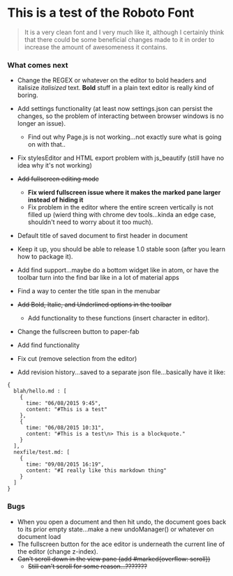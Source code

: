 # This is a test of the Roboto Font

> It is a very clean font and I very much like it, although I certainly think that there could be some beneficial changes made to it in order to increase the amount of awesomeness it contains.

### What comes next

- Change the REGEX or whatever on the editor to bold headers and italisize _italisized_ text. **Bold** stuff in a plain text editor is really kind of boring.

- Add settings functionality (at least now settings.json can persist the changes, so the problem of interacting between browser  windows is no longer an issue).
  - Find out why Page.js is not working...not exactly sure what is going on with that..

- Fix stylesEditor and HTML export problem with js_beautify (still have no idea why it's not working)

- ~~Add fullscreen editing mode~~
  - **Fix wierd fullscreen issue where it makes the marked pane larger instead of hiding it**
  - Fix problem in the editor where the entire screen vertically is not filled up (wierd thing with chrome dev tools...kinda an edge case, shouldn't need to worry about it too much).

- Default title of saved document to first header in document

- Keep it up, you should be able to release 1.0 stable soon (after you learn how to package it).

- Add find support...maybe do a bottom widget like in atom, or have the toolbar turn into the find bar like in a lot of material apps

- Find a way to center the title span in the menubar

- ~~Add Bold, Italic, and Underlined options in the toolbar~~
  - Add functionality to these functions (insert character in editor).

- Change the fullscreen button to paper-fab

- Add find functionality

- Fix cut (remove selection from the editor)

- Add revision history...saved to a separate json file...basically have it like:

```
{
  blah/hello.md : [
    {
      time: "06/08/2015 9:45",
      content: "#This is a test"
    },
    {
      time: "06/08/2015 10:31",
      content: "#This is a test\n> This is a blockquote."
    }
  ],
  nexfile/test.md: [
    {
      time: "09/08/2015 16:19",
      content: "#I really like this markdown thing"
    }
  ]
}
```

### Bugs

- When you open a document and then hit undo, the document goes back to its prior empty state...make a new undoManager() or whatever on document load
- The fullscreen button for the ace editor is underneath the current line of the editor (change z-index).
- ~~Can't scroll down in the view pane (add #marked{overflow: scroll})~~
  - ~~Still can't scroll for some reason...???????~~